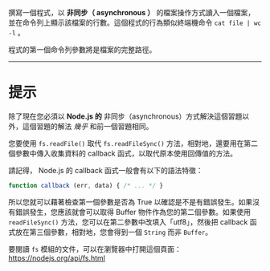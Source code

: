 撰寫一個程式，以 **非同步（ asynchronous ）** 的檔案操作方式讀入一個檔案，並在命令列上顯示該檔案的行數。這個程式的行為類似終端機命令 `cat file | wc -l` 。

程式的第一個命令列參數將是檔案的完整路徑。

----------------------------------------------------------------------
# 提示

除了現在您必須以 **Node.js 的** 非同步（asynchronous）方式解決這個習題以外，這個習題的解法 *幾乎* 和前一個習題相同。

您要使用 `fs.readFile()` 取代 `fs.readFileSync()` 方法，相對地，還要用在第二個參數中傳入收集資料的 callback 函式，以取代原本使用回傳值的方法。

請記得， Node.js 的 callback 函式一般會有以下的語法特徵：

```js
function callback (err, data) { /* ... */ }
```

所以您就可以藉著檢查第一個參數是否為 True 以確認是不是有錯誤發生。如果沒有錯誤發生，您應該就會可以取得 Buffer 物件作為您的第二個參數。如果使用 `readFileSync()` 方法，您可以在第二參數中改填入「utf8」，然後把 callback 函式放在第三個參數，相對地，您會得到一個 `String` 而非 `Buffer`。

要閱讀 `fs` 模組的文件，可以在瀏覽器中打開這個頁面：
  https://nodejs.org/api/fs.html
